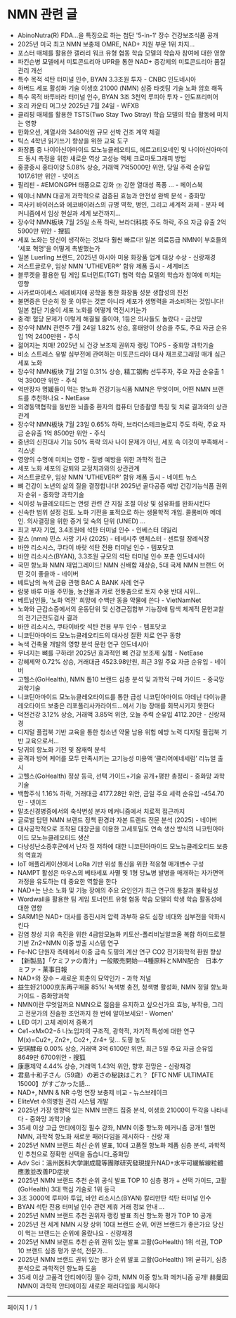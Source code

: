 # NMN 관련 글

- AbinoNutra(R) FDA…을 특징으로 하는 첨단 '5-in-1' 장수 건강보조식품 공개
- 2025년 미국 최고 NMN 보충제 OMRE, NAD+ 지원 부문 1위 차지...
- 포스터 매체를 활용한 갤러리 워크 유형 협동 학습 모델의 학습자 참여에 대한 영향
- 파킨슨병 모델에서 미토콘드리아 UPR을 통한 NAD+ 증강제의 미토콘드리아 품질 관리 개선
- 특수 목적 석탄 터미널 인수, BYAN 3.3조원 투자 - CNBC 인도네시아
- 하버드 세포 활성화 기술 이생호 21000 (NMN) 삼중 타겟팅 기술 노화 암호 해독
- 특수 목적 바투바라 터미널 인수, BYAN 3조 3천억 루피아 투자 - 인도프리미어
- 호리 카운티 머그샷 2025년 7월 24일 - WFXB
- 클리핑 매체를 활용한 TSTS(Two Stay Two Stray) 학습 모델의 학습 활동에 미치는 영향
- 한화오션, 계열사와 3480억원 규모 선박 건조 계약 체결
- 틱스 4학년 읽기쓰기 향상을 위한 교육 도구
- 화장품 중 나이아신아마이드 모노뉴클레오티드, 에르고티오네인 및 나이아신아마이드 동시 측정을 위한 새로운 역상 고성능 액체 크로마토그래피 방법
- 홍콩증시 홍타이양 5.08% 상승, 거래액 7억5000만 위안, 당일 주력 순유입 1017.61만 위안 - 넷이즈
- 필리핀 - #EMONGPH 태풍으로 강화 ⛈️ 강한 열대성 폭풍 ... - 페이스북
- 웨이너 NMN 대공개 과학적으로 검증된 효능과 안전성 완벽 분석 - 중화망
- 콕사키 바이러스와 에코바이러스의 규명 역학, 병인, 그리고 세계적 과제 - 분자 메커니즘에서 임상 현실과 세계 보건까지…
- 장수약 NMN板块 7월 25일 소폭 하락, 브라더科技 주도 하락, 주요 자금 유출 2억 5900만 위안 - 搜狐
- 세포 노화는 당신이 생각하는 것보다 훨씬 빠르다! 일본 의료등급 NMN이 부호들의 '세포 혁명'을 어떻게 촉발했는가
- 일본 Luerling 브랜드, 2025년 아시아 미용 화장품 업계 대상 수상 - 신랑재경
- 저스트글로우, 임상 NMN 'UTHEVER®' 함유 제품 출시 - 세계비즈
- 블루켓을 활용한 팀 게임 토너먼트(TGT) 협력 학습 모델의 학습자 참여에 미치는 영향
- 사카로마이세스 세레비지애 공학을 통한 화장품 성분 생합성의 진전
- 불면증은 단순히 잠 못 이루는 것뿐 아니라 세포가 생명력을 과소비하는 것입니다! 일본 첨단 기술이 세포 노화를 어떻게 역전시키는가
- 충격! 혈당 문제가 이렇게 해결될 줄이야, 1등은 의사들도 놀랐다 - 금산망
- 장수약 NMN 관련주 7월 24일 1.82% 상승, 홍태양이 상승을 주도, 주요 자금 순유입 1억 2400만원 - 주식
- 젊어지는 치매! 2025년 뇌 건강 보조제 권위자 랭킹 TOP5 - 중화망 과학기술
- 비소 스트레스 유발 심부전에 관여하는 미토콘드리아 대사 재프로그래밍 매개 심근 세포 노화
- 장수약 NMN板块 7월 21일 0.31% 상승, 精工钢构 선두주자, 주요 자금 순유출 1억 3900만 위안 - 주식
- 억만장자 명媛들이 먹는 항노화 건강기능식품 NMN은 무엇이며, 어떤 NMN 브랜드를 추천하나요 - NetEase
- 외경동맥협착을 동반한 뇌졸중 환자의 컴퓨터 단층촬영 특징 및 치료 결과와의 상관관계
- 장수약 NMN板块 7월 23일 0.65% 하락, 브라더스테크놀로지 주도 하락, 주요 자금 순유출 1억 8500만 위안 - 주식
- 중년의 신진대사 기능 50% 폭락 의사 나이 문제가 아닌, 세포 속 이것이 부족해서 - 긱스넷
- 영양의 수명에 미치는 영향 - 질병 예방을 위한 과학적 접근
- 세포 노화 세포의 감퇴와 교정치과와의 상관관계
- 저스트글로우, 임상 NMN 'UTHEVER®' 함유 제품 출시 - 네이트 뉴스
- 뼈 건강이 노년의 삶의 질을 결정합니다! 2025년 골다공증 예방 건강기능식품 권위자 순위 - 중화망 과학기술
- 식이성 뉴클레오티드는 연령 관련 간 지질 조절 이상 및 섬유화를 완화시킨다
- 신속한 범위 설정 검토. 노화 기전을 표적으로 하는 생물학적 개입. 콜롬비아 메데인. 의사결정을 위한 증거 및 숙의 단위 (UNED) …
- 최고 부자 기업, 3.4조원에 석탄 터미널 인수 - 인베스터 데일리
- 찰스 (nmn) 민스 사망 기사 (2025) - 테네시주 맨체스터 - 센트럴 장례식장
- 바얀 리소시스, 쿠타이 바랏 석탄 전용 터미널 인수 - 템포닷코
- 바얀 리소시스(BYAN), 3.3조원 규모의 석탄 터미널 인수  포춘 인도네시아
- 국민 항노화 NMN 재업그레이드! NMN 신배합 재상승, 5대 국제 NMN 브랜드 어떤 것이 좋을까 - 네이버
- 베트남의 녹색 금융 관행 BAC A BANK 사례 연구
- 람붕 바루 마을 주민들, 농산물과 카로 전통춤으로 토지 수용 반대 시위...
- 베트남인들, '노화 역전' 희망에 수백만 동을 약물에 쓴다 - VietNamNet
- 노화와 근감소증에서의 운동단위 및 신경근접합부 기능장애 탐색 체계적 문헌고찰의 전기근전도검사 결과
- 바얀 리소시스, 쿠타이바랏 석탄 전용 부두 인수 - 템포닷코
- 니코틴아마이드 모노뉴클레오티드의 대사성 질환 치료 연구 동향
- 녹색 건축물 개발의 영향 분석 문헌 연구 인도네시아
- 무너지는 뼈를 구하라! 2025년 효과적인 뼈 건강 보조제 실험 - NetEase
- 강혜제약 0.72% 상승, 거래대금 4523.98만원, 최근 3일 주요 자금 순유입 - 네이버
- 고헬스(GoHealth), NMN 톱10 브랜드 심층 분석 및 과학적 구매 가이드 - 중국망 과학기술
- 니코틴아마이드 모노뉴클레오타이드를 통한 급성 니코틴아마이드 아데닌 다이뉴클레오타이드 보충은 리포폴리사카라이드…에서 기능 장애를 회복시키지 못한다
- 덕전건강 3.12% 상승, 거래액 3.85억 위안, 오늘 주력 순유입 4112.20만 - 신랑재경
- 디지털 플립북 기반 교육을 통한 청소년 약물 남용 위험 예방 노력 디지털 플립북 기반 교육으로서…
- 당귀의 항노화 기전 및 잠재력 분석
- 공격과 방어 케어를 모두 만족시키는 고기능성 미용액 ‘클리어에네세럼’ 리뉴얼 출시
- 고헬스(GoHealth) 정상 등극, 선택 가이드+기술 공개+평판 총정리 - 중화망 과학기술
- 백합주식 1.16% 하락, 거래대금 4177.28만 위안, 금일 주요 세력 순유입 -454.70만 - 넷이즈
- 말초신경병증에서의 축삭변성 분자 메커니즘에서 치료적 접근까지
- 글로벌 탑텐 NMN 브랜드 정책 환경과 자본 트렌드 전문 분석 (2025) - 네이버
- 대사공학적으로 조작된 대장균을 이용한 고세포밀도 연속 생산 방식의 니코틴아마이드 모노뉴클레오티드 생산
- 다낭성난소증후군에서 난자 질 저하에 대한 니코틴아마이드 모노뉴클레오티드 보충의 역효과
- IoT 애플리케이션에서 LoRa 기반 위성 통신을 위한 적응형 매개변수 구성
- NAMPT 활성은 마우스의 베타세포 사멸 및 1형 당뇨병 발병을 매개하는 자가면역 과정을 유도하는 데 중요한 역할을 한다
- NAD+는 난소 노화 및 기능 장애의 주요 요인인가 최근 연구의 통찰과 불확실성
- Wordwall을 활용한 팀 게임 토너먼트 유형 협동 학습 모델의 학생 학습 활동성에 대한 영향
- SARM1은 NAD+ 대사를 증진시켜 압력 과부하 유도 심장 비대와 심부전을 악화시킨다
- 감염 창상 치유 촉진을 위한 4급암모늄화 키토산-폴리비닐알코올 복합 하이드로젤 기반 Zn2+NMN 이중 방출 시스템 연구
- Fe-NC 단원자 촉매에서 이중 금속 도핑의 계산 연구 CO2 전기화학적 환원 향상
- 【新製品】「ケミファの青汁」一般販売開始―4種原料とNMN配合　日本ケミファ - 薬事日報
- NAD+와 장수 – 새로운 회춘의 묘약인가 - 과학 저널
- 益生好21000京东再구매율 85%! 녹색병 충전, 청색병 활성화, NMN 정밀 항노화 가이드 - 중화망과학
- NMN이란 무엇일까요 NMN으로 젊음을 유지하고 싶으신가요 효능, 부작용, 그리고 전문가의 진솔한 조언까지 한 번에 알아보세요! - Women'
- LED 여기 고체 레이저 증폭기
- Ce1−xMxO2−δ 나노입자의 구조적, 광학적, 자기적 특성에 대한 연구 M(x)=Cu2+, Zn2+, Co2+, Zr4+ 및…  도핑 농도 
- 安琪酵母 0.00% 상승, 거래액 3억 6100만 위안, 최근 5일 주요 자금 순유입 8649만 6700위안 - 搜狐
- 康惠제약 4.44% 상승, 거래액 1.43억 위안, 향후 전망은 - 신랑재경
- 君島十和子さん（59歳）の若さの秘訣はこれ？【FTC NMF ULTIMATE 15000】がすごかった話…
- NAD+, NMN & NR 수명 연장 보충제 비교 - 뉴스브레이크
- EliteVet 수의병원 관리 시스템 개발
- 2025년 가장 영향력 있는 NMN 브랜드 집중 분석, 이생호 21000이 두각을 나타내다 - 중화망 과학기술
- 35세 이상 고급 안티에이징 필수 강좌, NMN 이중 항노화 메커니즘 공개! 헬먼 NMN, 과학적 항노화 새로운 패러다임을 제시하다 - 신랑 재
- 2025년 NMN 브랜드 최신 순위 발표, 10대 고품질 항노화 제품 심층 분석, 과학적인 추천으로 정확한 선택을 돕습니다_중화망
- Adv Sci：溫州医科大学謝成龍等團隊研究發現提升NAD+水平可緩解線粒體應激並改善PD症状
- 2025년 NMN 브랜드 추천 순위 공식 발표 TOP 10 심층 평가 + 선택 가이드, 고활(GoHealth) 3대 핵심 기술로 1위 등극
- 3조 3000억 루피아 투입, 바얀 리소시스(BYAN) 칼리만탄 석탄 터미널 인수
- BYAN 석탄 전용 터미널 인수 관련 제휴 거래 정보 안내 ...
- 2025년 NMN 브랜드 추천 권위자 랭킹 발표 최신 항노화 평가 TOP 10 공개
- 2025년 전 세계 NMN 시장 상위 10대 브랜드 순위, 어떤 브랜드가 좋은가요 당신이 먹는 브랜드는 순위에 올랐나요 - 신랑재경
- 2025년 NMN 브랜드 추천 순위 권위 있는 발표 고활(GoHealth) 1위 석권, TOP 10 브랜드 심층 평가 분석, 전문가…
- 2025년 NMN 브랜드 권위 있는 평가 순위 발표 고활(GoHealth) 1위 굳히기, 심층 분석으로 과학적인 항노화 도움
- 35세 이상 고품격 안티에이징 필수 강좌, NMN 이중 항노화 메커니즘 공개! 赫曼因 NMN이 과학적 안티에이징 새로운 패러다임을 제시하다

---
페이지 1 / 1